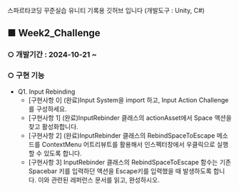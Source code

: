 스파르타코딩 꾸준실습 유니티 기록용 깃허브 입니다 (개발도구 : Unity, C#)

## ■ **Week2_Challenge**
### ○ 개발기간 : 2024-10-21 ~
### ○ 구현 기능
- Q1.  Input Rebinding
   - [구현사항 0] (완료)Input System을 import 하고, Input Action Challenge를 구성하세요.
   - [구현사항 1] (완료)InputRebinder 클래스의 actionAsset에서 Space 액션을 찾고 활성화합니다.
   - [구현사항 2] (완료)InputRebinder 클래스의 RebindSpaceToEscape 메소드를 ContextMenu 어트리뷰트를 활용해서 인스펙터창에서 우클릭으로 실행할 수 있도록 합니다.
   - [구현사항 3] InputRebinder 클래스의 RebindSpaceToEscape 함수는 기존 Spacebar 키를 입력하던 액션을 Escape키를 입력했을 때 발생하도록 합니다. 이와 관련된 레퍼런스 문서를 읽고, 완성하시오.
<br>
